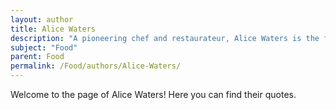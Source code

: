 ```yaml
---
layout: author
title: Alice Waters
description: "A pioneering chef and restaurateur, Alice Waters is the founder of Chez Panisse in California and a leading advocate for organic farming and sustainable food practices."
subject: "Food"
parent: Food
permalink: /Food/authors/Alice-Waters/
---
```


Welcome to the page of Alice Waters! Here you can find their quotes.
